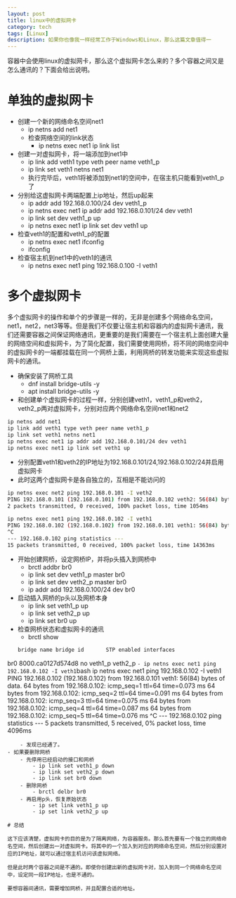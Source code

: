```yaml
---
layout: post
title: linux中的虚拟网卡
category: tech
tags: [Linux]
description: 如果你也像我一样经常工作于Windows和Linux，那么这篇文章值得一
---
```


容器中会使用linux的虚拟网卡，那么这个虚拟网卡怎么来的？多个容器之间又是怎么通讯的？下面会给出说明。

# 单独的虚拟网卡

- 创建一个新的网络命名空间net1
	- ip netns add net1
	- 检查网络空间的link状态
		- ip netns exec net1 ip link list
- 创建一对虚拟网卡，将一端添加到net1中
	- ip link add veth1 type veth peer name veth1_p
	- ip link set veth1 netns net1
	- 执行完毕后，veth1将被添加到net1的空间中，在宿主机只能看到veth1_p了
- 分别给这虚拟网卡两端配置上ip地址，然后up起来
	- ip addr add 192.168.0.100/24 dev veth1_p
	- ip netns exec net1 ip addr add 192.168.0.101/24 dev veth1
	- ip link set dev veth1_p up
	- ip netns exec net1 ip link set dev veth1 up
- 检查veth1的配置和veth1_p的配置
	- ip netns exec net1 ifconfig
	- ifconfig 
- 检查宿主机到net1中的veth1的通讯
	- ip netns exec net1 ping 192.168.0.100 -I veth1


# 多个虚拟网卡

多个虚拟网卡的操作和单个的步骤是一样的，无非是创建多个网络命名空间，net1，net2，net3等等。但是我们不仅要让宿主机和容器内的虚拟网卡通讯，我们还需要容器之间保证网络通讯，更重要的是我们需要在一个宿主机上面创建大量的网络空间和虚拟网卡，为了简化配置，我们需要使用网桥，将不同的网络空间中的虚拟网卡的一端都挂载在同一个网桥上面，利用网桥的转发功能来实现这些虚拟网卡的通讯。

- 确保安装了网桥工具
	- dnf install bridge-utils -y
	- apt install bridge-utils -y
- 和创建单个虚拟网卡的过程一样，分别创建veth1，veth1_p和veth2，veth2_p两对虚拟网卡，分别对应两个网络命名空间net1和net2
```bash
ip netns add net1
ip link add veth1 type veth peer name veth1_p
ip link set veth1 netns net1
ip netns exec net1 ip addr add 192.168.0.101/24 dev veth1
ip netns exec net1 ip link set veth1 up
```
- 分别配置veth1和veth2的IP地址为192.168.0.101/24,192.168.0.102/24并启用虚拟网卡
- 此时这两个虚拟网卡是各自独立的，互相是不能访问的
```bash
ip netns exec net2 ping 192.168.0.101 -I veth2
PING 192.168.0.101 (192.168.0.101) from 192.168.0.102 veth2: 56(84) bytes of data.
2 packets transmitted, 0 received, 100% packet loss, time 1054ms
```
```bash
ip netns exec net1 ping 192.168.0.102 -I veth1
PING 192.168.0.102 (192.168.0.102) from 192.168.0.101 veth1: 56(84) bytes of data.
^C
--- 192.168.0.102 ping statistics ---
15 packets transmitted, 0 received, 100% packet loss, time 14363ms
```
- 开始创建网桥，设定网桥IP，并将p头插入到网桥中
	- brctl addbr br0
	- ip link set dev veth1_p master br0
	- ip link set dev veth2_p master br0
	- ip addr add 192.168.0.100/24 dev br0
- 启动插入网桥的p头以及网桥本身
	- ip link set veth1_p up
	- ip link set veth2_p up
	- ip link set br0 up
- 检查网桥状态和虚拟网卡的通讯
	- brctl show
	```bash
	bridge name	bridge id		STP enabled	interfaces
br0		8000.ca0127d574d8	no		veth1_p
							veth2_p
	```
	- ip netns exec net1 ping 192.168.0.102 -I veth1
	```bash
	ip netns exec net1 ping 192.168.0.102 -I veth1
PING 192.168.0.102 (192.168.0.102) from 192.168.0.101 veth1: 56(84) bytes of data.
64 bytes from 192.168.0.102: icmp_seq=1 ttl=64 time=0.073 ms
64 bytes from 192.168.0.102: icmp_seq=2 ttl=64 time=0.091 ms
64 bytes from 192.168.0.102: icmp_seq=3 ttl=64 time=0.075 ms
64 bytes from 192.168.0.102: icmp_seq=4 ttl=64 time=0.087 ms
64 bytes from 192.168.0.102: icmp_seq=5 ttl=64 time=0.076 ms
^C
--- 192.168.0.102 ping statistics ---
5 packets transmitted, 5 received, 0% packet loss, time 4096ms

	
```
	- 发现已经通了。
- 如果要删除网桥
	- 先停用已经启动的接口和网桥
		- ip link set veth1_p down
		- ip link set veth2_p down
		- ip link set br0 down
	- 删除网桥
		- brctl delbr br0
	- 再启用p头，恢复原始状态
		- ip set link veth1_p up
		- ip set link veth2_p up

# 总结

这下应该清楚，虚拟网卡的目的是为了隔离网络，为容器服务。那么首先要有一个独立的网络命名空间，然后创建出一对虚拟网卡。将其中的一个加入到对应的网络命名空间，然后分别设置对应的IP地址，就可以通过宿主机访问该虚拟网络。

但是此时两个容器之间是不通的。即使你创建出新的虚拟网卡对，加入到同一个网络命名空间中，设定同一段IP地址，也是不通的。

要想容器间通讯，需要增加网桥，并且配置合适的地址。




